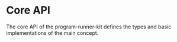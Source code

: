 # Core API

The core API of the program-runner-kit defines the types and basic implementations of the main concept.